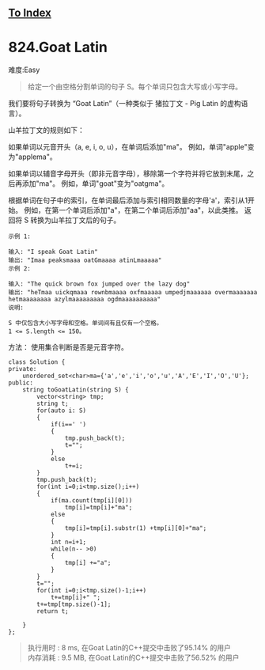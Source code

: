 [To Index](/index.md)
---
# 824.Goat Latin
难度:Easy
> 给定一个由空格分割单词的句子 S。每个单词只包含大写或小写字母。

我们要将句子转换为 “Goat Latin”（一种类似于 猪拉丁文 - Pig Latin 的虚构语言）。

山羊拉丁文的规则如下：

如果单词以元音开头（a, e, i, o, u），在单词后添加"ma"。
例如，单词"apple"变为"applema"。

如果单词以辅音字母开头（即非元音字母），移除第一个字符并将它放到末尾，之后再添加"ma"。
例如，单词"goat"变为"oatgma"。

根据单词在句子中的索引，在单词最后添加与索引相同数量的字母'a'，索引从1开始。
例如，在第一个单词后添加"a"，在第二个单词后添加"aa"，以此类推。
返回将 S 转换为山羊拉丁文后的句子。

```
示例 1:

输入: "I speak Goat Latin"
输出: "Imaa peaksmaaa oatGmaaaa atinLmaaaaa"
示例 2:

输入: "The quick brown fox jumped over the lazy dog"
输出: "heTmaa uickqmaaa rownbmaaaa oxfmaaaaa umpedjmaaaaaa overmaaaaaaa hetmaaaaaaaa azylmaaaaaaaaa ogdmaaaaaaaaaa"
说明:

S 中仅包含大小写字母和空格。单词间有且仅有一个空格。
1 <= S.length <= 150。
```

方法： 使用集合判断是否是元音字符。  

```
class Solution {
private:
    unordered_set<char>ma={'a','e','i','o','u','A','E','I','O','U'};
public:
    string toGoatLatin(string S) {
        vector<string> tmp;
        string t;
        for(auto i: S)
        {
            if(i==' ')
            {
                tmp.push_back(t);
                t="";
            }
            else
                t+=i;
        }
        tmp.push_back(t);
        for(int i=0;i<tmp.size();i++)
        {
            if(ma.count(tmp[i][0]))
                tmp[i]=tmp[i]+"ma";
            else
            {
                tmp[i]=tmp[i].substr(1) +tmp[i][0]+"ma";
            }
            int n=i+1;
            while(n-- >0)
            {
                tmp[i] +="a";
            }
        }
        t="";
        for(int i=0;i<tmp.size()-1;i++)
            t+=tmp[i]+" ";
        t+=tmp[tmp.size()-1];
        return t;
        
    }
};

```

> 执行用时 : 8 ms, 在Goat Latin的C++提交中击败了95.14% 的用户  
内存消耗 : 9.5 MB, 在Goat Latin的C++提交中击败了56.52% 的用户
